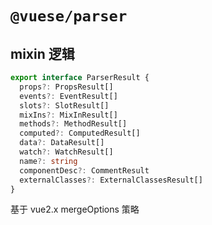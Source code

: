 # `@vuese/parser`

## mixin 逻辑

```typescript
export interface ParserResult {
  props?: PropsResult[]
  events?: EventResult[]
  slots?: SlotResult[]
  mixIns?: MixInResult[]
  methods?: MethodResult[]
  computed?: ComputedResult[]
  data?: DataResult[]
  watch?: WatchResult[]
  name?: string
  componentDesc?: CommentResult
  externalClasses?: ExternalClassesResult[]
}
```

基于 vue2.x mergeOptions 策略
